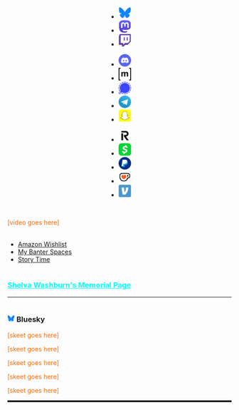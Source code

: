 <script src="https://www.gstatic.com/firebasejs/5.1.0/firebase-app.js"></script>
<script src="https://www.gstatic.com/firebasejs/5.1.0/firebase-database.js"></script>
<script src="/assets/js/home.js"></script>
<script src="/assets/js/hash-redirect.js"></script>
<section>
	<div class="holder center" style="width:fit-content; margin-right:auto; margin-left:auto; padding:0;">
		<nav>
			<ul>
				<li><a href="https://bsky.app/profile/rev.lunar.gay" target="_blank"><img src="/assets/img/app/bluesky.png" alt="Bluesky icon" style="width:2em; height:2em;"></a></li>
				<li><a href="https://mas.to/@lunar" rel="me" target="_blank"><img src="/assets/img/app/mastodon.png" alt="Mastodon icon" style="width:2em; height:2em;"></a></li>
				<li><a href="https://www.twitch.tv/rev_lunar" target="_blank"><img src="/assets/img/app/twitch.png" alt="Twitch icon" style="width:2em; height:2em;"></a></li>
			</ul>
		</nav>
	</div>
	<div class="holder center" style="width:fit-content; margin-right:auto; margin-left:auto; padding:0;">
		<nav>
			<ul>
				<li><a href="https://discordapp.com/users/206291426932293634" target="_blank"><img src="/assets/img/app/discord.png" alt="Discord icon" style="width:2em; height:2em;"></a></li>
				<li><a href="https://matrix.to/#/@rev_lunar:matrix.org" target="_blank"><img src="/assets/img/app/matrix.png" alt="Matrix icon" style="width:2em; height:2em;"></a></li>
				<li><a href="https://signal.me/#eu/5wVHt-6sC3it1B4v4usgevbr8WQkYQEEG6h4ZkBmX45Qqwr4fTFJubT4UMPv2M3z" target="_blank"><img src="/assets/img/app/signal.png" alt="Signal icon" style="width:2em; height:2em;"></a></li>
				<li><a href="https://t.me/Rev_Lunar" target="_blank"><img src="/assets/img/app/telegram.png" alt="Telegram icon" style="width:2em; height:2em;"></a></li>
				<li><a href="https://www.snapchat.com/add/rev_lunar" target="_blank"><img src="/assets/img/app/snapchat.png" alt="Snapchat icon" style="width:2em; height:2em;"></a></li>
			</ul>
		</nav>
	</div>
	<div class="holder center" style="width:fit-content; margin-right:auto; margin-left:auto; padding:0;">
		<nav>
			<ul>
				<li><a href="https://revolut.me/revlunar" target="_blank"><img src="/assets/img/app/revolut.png" alt="Revolut icon" style="width:2em; height:2em;"></a></li>
				<li><a href="https://cash.app/$revlunar" target="_blank"><img src="/assets/img/app/cashapp.png" alt="Cashapp icon" style="width:2em; height:2em;"></a></li>
				<li><a href="https://www.paypal.me/lunartiger" target="_blank"><img src="/assets/img/app/paypal.png" alt="PayPal icon" style="width:2em; height:2em;"></a></li>
				<li><a href="https://ko-fi.com/rev_lunar" target="_blank"><img src="/assets/img/app/kofi.png" alt="KoFi icon" style="width:2em; height:2em;"></a></li>
				<li><a href="https://account.venmo.com/u/rev_lunar" target="_blank"><img src="/assets/img/app/venmo.png" alt="Venmo icon" style="width:2em; height:2em;"></a></li>
			</ul>
		</nav>
	</div>
	<iframe id="musicembed" allow="encrypted-media" class="jsstuff" style="max-width:100%;height:0px;width:0px;border: 0px" allowfullscreen="true"></iframe>
	<noscript><p style="color:#ff6900">[video goes here]</p></noscript>
	<hr style="height:4px; visibility:hidden;" class="jsstuff">
	<div class="holder center">
		<nav>
			<ul>
				<li><a href="https://www.amazon.com/hz/wishlist/ls/3BFK7H90M9CFT" id="amazon-wishlist" target="_blank">Amazon Wishlist</a></li>
				<li><a href="https://rev.lunar.gay/banter" id="banter-spaces">My Banter Spaces</a></li>
				<li><a href="https://story-time.bant.ing">Story Time</a></li>
			</ul>
		</nav>
	</div>
	<div id="mom" class="holder center">
		<h3 style="padding-top: 1em;"><a href="/mom" style="color:#0ff;">Shelva Washburn's Memorial Page</a></h3>
	</div>
	<hr>
	<h3 style="padding-top: 1em;"><a href="https://bsky.app/profile/rev.lunar.gay" target="_blank"><img src="/assets/img/app/bluesky.png" alt="Bluesky icon" style="width:1em; height:1em;"></a> Bluesky</h3>
	<script type="module" src="https://cdn.jsdelivr.net/npm/bsky-embed/dist/bsky-embed.es.js" async></script>
	<bsky-embed username="rev.lunar.gay" mode="dark" limit="5" style="text-align:left;"></bsky-embed>
	<noscript>
		<p style="color:#ff6900">[skeet goes here]</p>
		<p style="color:#ff6900">[skeet goes here]</p>
		<p style="color:#ff6900">[skeet goes here]</p>
		<p style="color:#ff6900">[skeet goes here]</p>
		<p style="color:#ff6900">[skeet goes here]</p>
	</noscript>
	<hr style="height:4px;">
	<!--<div id="mastodon" class="holder center" style="padding: 8px 1% 0;">
		<iframe id="mastodon-feed" allowfullscreen sandbox="allow-top-navigation allow-scripts" width="98%" height="569" style="max-width:369;" src="https://www.mastofeed.com/apiv2/feed?userurl=https%3A%2F%2Fmas.to%2Fusers%2Flunar&theme=dark&size=77&header=false&replies=false&boosts=true"></iframe>
		<p style="font-size:10px;"><a rel="me" href="https://mas.to/@lunar" target="_blank" id="mastodon-link" data-parent="social">open full timeline</a></p>
	</div>-->
	<div id="messageembed" class="holder center jsstuff"></div>
	<!--
		<div id="lunar-location" class="holder center"></div>
		<hr style="height:4px; visibility:hidden;">
		<script src="https://mas.to/embed.js" async="async"></script>
	<!---->
</section>
<script>(()=>{const a = document.getElementById('navhome'); if(!!a){a.style.backgroundColor = "#077"};})();</script>